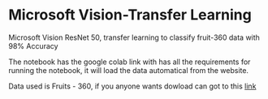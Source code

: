 # **Microsoft Vision-Transfer Learning**

Microsoft Vision ResNet 50, transfer learning to classify fruit-360 data with 98% Accuracy

The notebook has the google colab link with has all the requirements for running the notebook, it will load the data automatical from the website.

Data used is Fruits - 360, if you anyone wants dowload can got to this [link](https://data.mendeley.com/datasets/rp73yg93n8/1)

